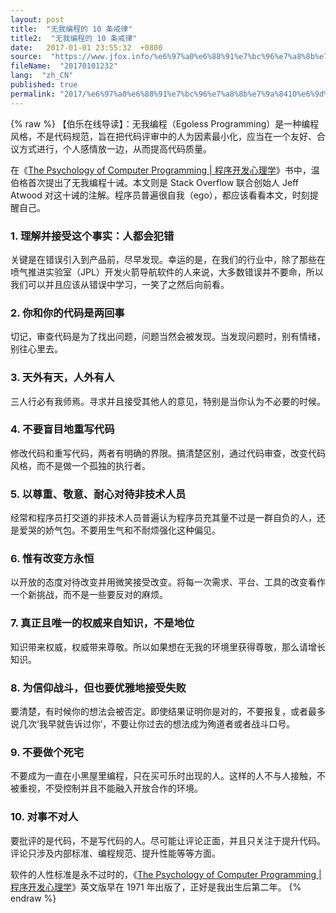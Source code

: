 ```yaml
---
layout: post
title:  "无我编程的 10 条戒律"
title2:  "无我编程的 10 条戒律"
date:   2017-01-01 23:55:32  +0800
source:  "https://www.jfox.info/%e6%97%a0%e6%88%91%e7%bc%96%e7%a8%8b%e7%9a%8410%e6%9d%a1%e6%88%92%e5%be%8b.html"
fileName:  "20170101232"
lang:  "zh_CN"
published: true
permalink: "2017/%e6%97%a0%e6%88%91%e7%bc%96%e7%a8%8b%e7%9a%8410%e6%9d%a1%e6%88%92%e5%be%8b.html"
---
```

{% raw %}
【伯乐在线导读】：无我编程（Egoless Programming）是一种编程风格，不是代码规范，旨在把代码评审中的人为因素最小化，应当在一个友好、合议方式进行，个人感情放一边，从而提高代码质量。

在《[The Psychology of Computer Programming | 程序开发心理学](https://www.jfox.info/go.php?url=https://www.amazon.cn/gp/product/B00Z7D9GYG/ref=as_li_qf_sp_asin_il_tl?ie=UTF8&amp;camp=536&amp;creative=3200&amp;creativeASIN=B00Z7D9GYG&amp;linkCode=as2&amp;tag=vastwork-23)》书中，温伯格首次提出了无我编程十诫。本文则是 Stack Overflow 联合创始人 Jeff Atwood 对这十诫的注解。程序员普遍很自我（ego），都应该看看本文，时刻提醒自己。

### 1. 理解并接受这个事实：人都会犯错

关键是在错误引入到产品前，尽早发现。幸运的是，在我们的行业中，除了那些在喷气推进实验室（JPL）开发火箭导航软件的人来说，大多数错误并不要命，所以我们可以并且应该从错误中学习，一笑了之然后向前看。

### 2. 你和你的代码是两回事

切记，审查代码是为了找出问题，问题当然会被发现。当发现问题时，别有情绪，别往心里去。

### 3. 天外有天，人外有人

三人行必有我师焉。寻求并且接受其他人的意见，特别是当你认为不必要的时候。

### 4. 不要盲目地重写代码

修改代码和重写代码，两者有明确的界限。搞清楚区别，通过代码审查，改变代码风格，而不是做一个孤独的执行者。

### 5. 以尊重、敬意、耐心对待非技术人员

经常和程序员打交道的非技术人员普遍认为程序员充其量不过是一群自负的人，还是爱哭的娇气包。不要用生气和不耐烦强化这种偏见。

### 6. 惟有改变方永恒

以开放的态度对待改变并用微笑接受改变。将每一次需求、平台、工具的改变看作一个新挑战，而不是一些要反对的麻烦。

### 7. 真正且唯一的权威来自知识，不是地位

知识带来权威，权威带来尊敬。所以如果想在无我的环境里获得尊敬，那么请增长知识。

### 8. 为信仰战斗，但也要优雅地接受失败

要清楚，有时候你的想法会被否定。即使结果证明你是对的，不要报复，或者最多说几次‘我早就告诉过你’，不要让你过去的想法成为殉道者或者战斗口号。

### 9. 不要做个死宅

不要成为一直在小黑屋里编程，只在买可乐时出现的人。这样的人不与人接触，不被重视，不受控制并且不能融入开放合作的环境。

### 10. 对事不对人

要批评的是代码，不是写代码的人。尽可能让评论正面，并且只关注于提升代码。评论只涉及内部标准、编程规范、提升性能等等方面。

软件的人性标准是永不过时的，《[The Psychology of Computer Programming | 程序开发心理学](https://www.jfox.info/go.php?url=https://www.amazon.cn/gp/product/B00Z7D9GYG/ref=as_li_qf_sp_asin_il_tl?ie=UTF8&amp;camp=536&amp;creative=3200&amp;creativeASIN=B00Z7D9GYG&amp;linkCode=as2&amp;tag=vastwork-23)》英文版早在 1971 年出版了，正好是我出生后第二年。
{% endraw %}

